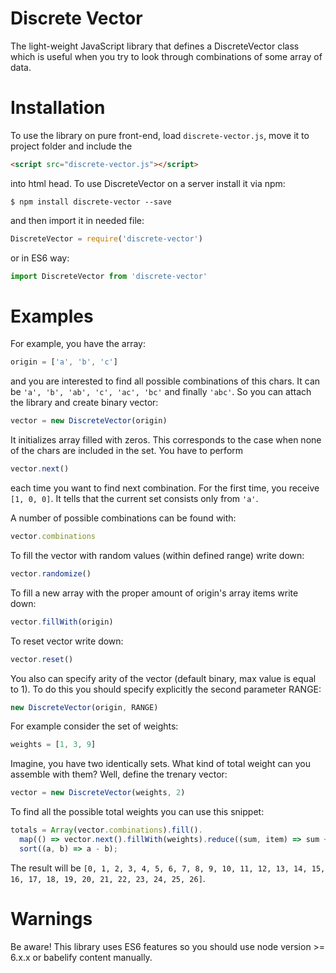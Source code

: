 # Discrete Vector

The light-weight JavaScript library that defines a DiscreteVector class
which is useful when you try to look through combinations of some array of data.

# Installation

To use the library on pure front-end, load `discrete-vector.js`,
move it to project folder and include the
``` html
<script src="discrete-vector.js"></script>
```
into html head.
To use DiscreteVector on a server install it via npm:
```
$ npm install discrete-vector --save
```
and then import it in needed file:
``` javascript
DiscreteVector = require('discrete-vector')
```
or in ES6 way:
``` javascript
import DiscreteVector from 'discrete-vector'
```

# Examples

For example, you have the array:
``` javascript
origin = ['a', 'b', 'c']
```
and you are interested to find all possible combinations of this chars.
It can be `'a', 'b', 'ab', 'c', 'ac', 'bc'` and finally `'abc'`.
So you can attach the library and create binary vector:
``` javascript
vector = new DiscreteVector(origin)
```
It initializes array filled with zeros.
This corresponds to the case when none of the chars are included in the set.
You have to perform
``` javascript
vector.next()
```
each time you want to find next combination.
For the first time, you receive `[1, 0, 0]`. It tells that the current set consists only from `'a'`.

A number of possible combinations can be found with:
``` javascript
vector.combinations
```
To fill the vector with random values (within defined range) write down:
``` javascript
vector.randomize()
```
To fill a new array with the proper amount of origin's array items write down:
``` javascript
vector.fillWith(origin)
```
To reset vector write down:
``` javascript
vector.reset()
```

You also can specify arity of the vector (default binary, max value is equal to 1).
To do this you should specify explicitly the second parameter RANGE:
``` javascript
new DiscreteVector(origin, RANGE)
```
For example consider the set of weights:
``` javascript
weights = [1, 3, 9]
```
Imagine, you have two identically sets.
What kind of total weight can you assemble with them?
Well, define the trenary vector:
``` javascript
vector = new DiscreteVector(weights, 2)
```
To find all the possible total weights you can use this snippet:
``` javascript
totals = Array(vector.combinations).fill().
  map(() => vector.next().fillWith(weights).reduce((sum, item) => sum + item, 0)).
  sort((a, b) => a - b);
```
The result will be `[0, 1, 2, 3, 4, 5, 6, 7, 8, 9, 10, 11, 12, 13, 14, 15, 16, 17, 18, 19, 20, 21, 22, 23, 24, 25, 26]`.

# Warnings

Be aware! This library uses ES6 features so you should use node version >= 6.x.x or babelify content manually.
